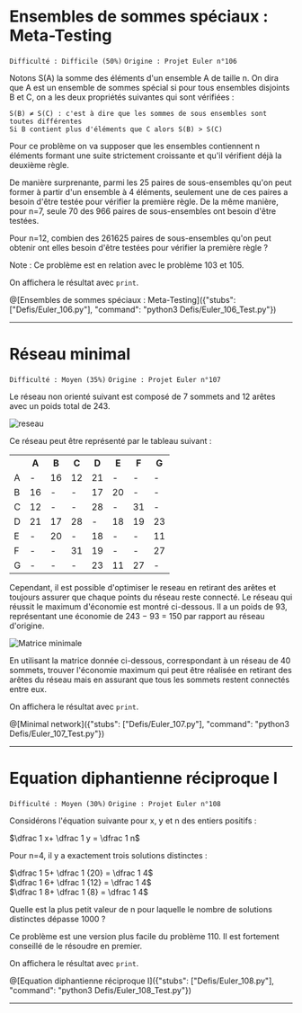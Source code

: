 # Ensembles de sommes spéciaux : Meta-Testing
`Difficulté : Difficile (50%)`
`Origine : Projet Euler n°106`

Notons S(A) la somme des éléments d'un ensemble A de taille n. On dira que A est un ensemble de sommes spécial si pour tous ensembles disjoints B et C, on a les deux propriétés suivantes qui sont vérifiées :

    S(B) ≠ S(C) : c'est à dire que les sommes de sous ensembles sont toutes différentes
    Si B contient plus d'éléments que C alors S(B) > S(C)

Pour ce problème on va supposer que les ensembles contiennent n éléments formant une suite strictement croissante et qu'il vérifient déjà la deuxième règle.

De manière surprenante, parmi les 25 paires de sous-ensembles qu'on peut former à partir d'un ensemble à 4 éléments, seulement une de ces paires a besoin d'être testée pour vérifier la première règle. De la même manière, pour n=7, seule 70 des 966 paires de sous-ensembles ont besoin d'être testées.

Pour n=12, combien des 261625 paires de sous-ensembles qu'on peut obtenir ont elles besoin d'être testées pour vérifier la première règle ?

Note : Ce problème est en relation avec le problème 103 et 105.

On affichera le résultat avec `print`.

@[Ensembles de sommes spéciaux : Meta-Testing]({"stubs": ["Defis/Euler_106.py"], "command": "python3 Defis/Euler_106_Test.py"})

---

# Réseau minimal
`Difficulté : Moyen (35%)`
`Origine : Projet Euler n°107`

Le réseau non orienté suivant est composé de 7 sommets and 12 arêtes avec un poids total de 243. 

![reseau](https://projecteuler.net/project/images/p107_1.gif)

Ce réseau peut être représenté par le tableau suivant :

<table>
  <tr>
    <th>  </th>
    <th> A </th>
    <th> B </th>
    <th> C </th>
    <th> D </th>
    <th> E </th>
    <th> F </th>
    <th> G </th>
  </tr>
  <tr>
    <td> A </td>
    <td> - </td>
    <td> 16 </td>
    <td> 12 </td>
    <td> 21 </td> 
    <td> - </td>
    <td> -</td>
    <td> - </td>
  </tr>
  <tr>
    <td> B </td>
    <td> 16 </td>
    <td> - </td>
    <td> - </td>
    <td> 17 </td> 
    <td> 20 </td>
    <td> - </td>
    <td> - </td>
  </tr>
  <tr>
    <td> C </td>
    <td> 12 </td>
    <td> - </td>
    <td> - </td>
    <td> 28 </td> 
    <td> - </td>
    <td> 31 </td>
    <td> - </td>
  </tr>
  <tr>
    <td> D </td>
    <td> 21 </td>
    <td> 17 </td>
    <td> 28 </td>
    <td> - </td> 
    <td> 18 </td>
    <td> 19 </td>
    <td> 23 </td>
  </tr>
  <tr>
    <td> E </td>
    <td> - </td>
    <td> 20 </td>
    <td> - </td>
    <td> 18 </td> 
    <td> - </td>
    <td> - </td>
    <td> 11 </td>
  </tr>
  <tr>
    <td> F </td>
    <td> - </td>
    <td> - </td>
    <td> 31 </td>
    <td> 19 </td> 
    <td> - </td>
    <td> - </td>
    <td> 27 </td>
  </tr>
  <tr>
    <td> G </td>
    <td> - </td>
    <td> - </td>
    <td> - </td>
    <td> 23 </td> 
    <td> 11 </td>
    <td> 27 </td>
    <td> - </td>
  </tr>
</table>

Cependant, il est possible d'optimiser le reseau en retirant des arêtes et toujours assurer que chaque points du réseau reste connecté. Le réseau qui réussit le maximum d'économie est montré ci-dessous. Il a un poids de 93, représentant une économie de 243 − 93 = 150 par rapport au réseau d'origine.

![Matrice minimale](https://projecteuler.net/project/images/p107_2.gif)

En utilisant la matrice donnée ci-dessous,  correspondant à un réseau de 40 sommets, trouver l'économie maximum qui peut être réalisée en retirant des arêtes du réseau mais en assurant que tous les sommets restent connectés entre eux.

On affichera le résultat avec `print`.

@[Minimal network]({"stubs": ["Defis/Euler_107.py"], "command": "python3 Defis/Euler_107_Test.py"})

---

# Equation diphantienne réciproque I
`Difficulté : Moyen (30%)`
`Origine : Projet Euler n°108`

Considérons l'équation suivante pour x, y et n des entiers positifs :

$`\dfrac 1 x+ \dfrac 1 y = \dfrac 1 n`$

Pour n=4, il y a exactement trois solutions distinctes :

$`\dfrac 1 5+ \dfrac 1 {20} = \dfrac 1 4`$  
$`\dfrac 1 6+ \dfrac 1 {12} = \dfrac 1 4`$  
$`\dfrac 1 8+ \dfrac 1 {8} = \dfrac 1 4`$  

Quelle est la plus petit valeur de n pour laquelle le nombre de solutions distinctes dépasse 1000 ?

Ce problème est une version plus facile du problème 110. Il est fortement conseillé de le résoudre en premier.

On affichera le résultat avec `print`.

@[Equation diphantienne réciproque I]({"stubs": ["Defis/Euler_108.py"], "command": "python3 Defis/Euler_108_Test.py"})

---
